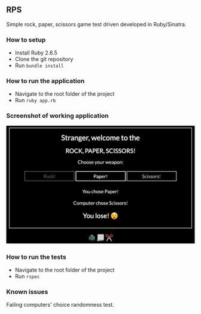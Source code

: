 ## RPS

Simple rock, paper, scissors game test driven developed in Ruby/Sinatra.

### How to setup

- Install Ruby 2.6.5
- Clone the git repository
- Run `bundle install`

### How to run the application
- Navigate to the root folder of the project
- Run `ruby app.rb`

### Screenshot of working application

![working app](./Public/screenshot.png)


### How to run the tests
- Navigate to the root folder of the project
- Run `rspec`

### Known issues
Failing computers' choice randomness test. 
